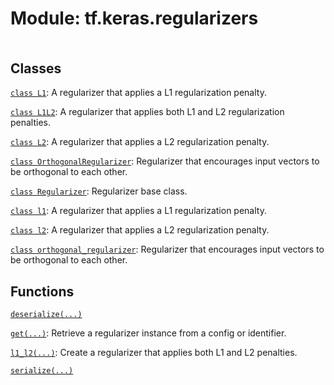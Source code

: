 <div itemscope itemtype="http://developers.google.com/ReferenceObject">
<meta itemprop="name" content="tf.keras.regularizers" />
<meta itemprop="path" content="Stable" />
</div>

# Module: tf.keras.regularizers

<!-- Insert buttons and diff -->

<table class="tfo-notebook-buttons tfo-api nocontent" align="left">

</table>







## Classes

[`class L1`](../../tf/keras/regularizers/L1.md): A regularizer that applies a L1 regularization penalty.

[`class L1L2`](../../tf/keras/regularizers/L1L2.md): A regularizer that applies both L1 and L2 regularization penalties.

[`class L2`](../../tf/keras/regularizers/L2.md): A regularizer that applies a L2 regularization penalty.

[`class OrthogonalRegularizer`](../../tf/keras/regularizers/OrthogonalRegularizer.md): Regularizer that encourages input vectors to be orthogonal to each other.

[`class Regularizer`](../../tf/keras/regularizers/Regularizer.md): Regularizer base class.

[`class l1`](../../tf/keras/regularizers/L1.md): A regularizer that applies a L1 regularization penalty.

[`class l2`](../../tf/keras/regularizers/L2.md): A regularizer that applies a L2 regularization penalty.

[`class orthogonal_regularizer`](../../tf/keras/regularizers/OrthogonalRegularizer.md): Regularizer that encourages input vectors to be orthogonal to each other.

## Functions

[`deserialize(...)`](../../tf/keras/regularizers/deserialize.md)

[`get(...)`](../../tf/keras/regularizers/get.md): Retrieve a regularizer instance from a config or identifier.

[`l1_l2(...)`](../../tf/keras/regularizers/l1_l2.md): Create a regularizer that applies both L1 and L2 penalties.

[`serialize(...)`](../../tf/keras/regularizers/serialize.md)

